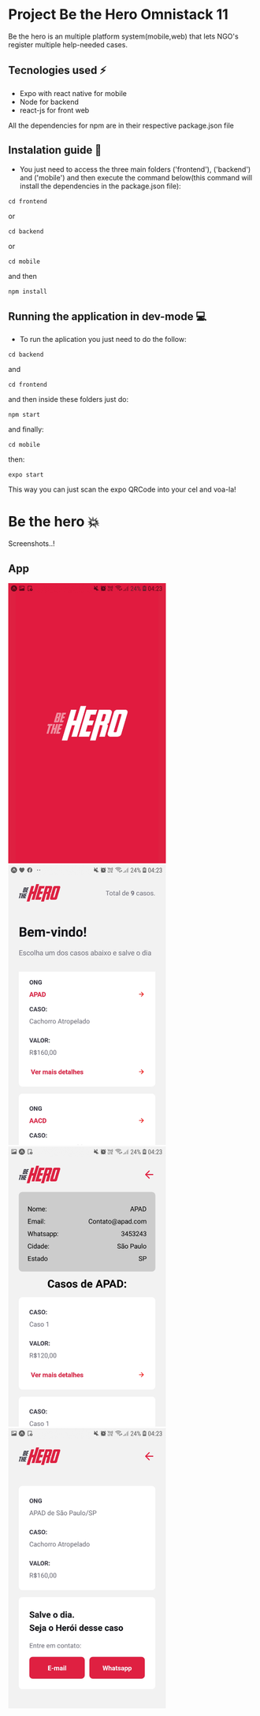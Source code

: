 # Project Be the Hero Omnistack 11
Be the hero is an multiple platform system(mobile,web) that lets NGO's register multiple help-needed cases.

## Tecnologies used :zap:
- Expo with react native for mobile
- Node for backend
- react-js for front web

All the dependencies for npm are in their respective package.json file

## Instalation guide :bust_in_silhouette:
- You just need to access the three main folders ('frontend'), ('backend') and ('mobile') and then execute the command below(this command will install the dependencies in the package.json file):
```
cd frontend
```
or
```
cd backend
```
or

```
cd mobile
```
and then
```
npm install
```
## Running the application in dev-mode :computer:

- To run the aplication you just need to do the follow:
```
cd backend
```
and
```
cd frontend
```
and then inside these folders just do:
```
npm start
```
and finally:
```
cd mobile
```
then:
```
expo start
```
This way you can just scan the expo QRCode into your cel and voa-la!


# Be the hero :boom:
Screenshots..!

## App
<div style="display:flex flex: space-between;">
<img src="imagens-do-projeto/inicioapp.jpg" width="320" >
<img src="imagens-do-projeto/inicio-app.jpg" width="320" >
</div>
<div style="display:flex flex: space-between;">
<img src="imagens-do-projeto/perfil-ong-app.jpg" width="320" >
<img src="imagens-do-projeto/detalhe-caso.jpg" width="320" >
</div>




